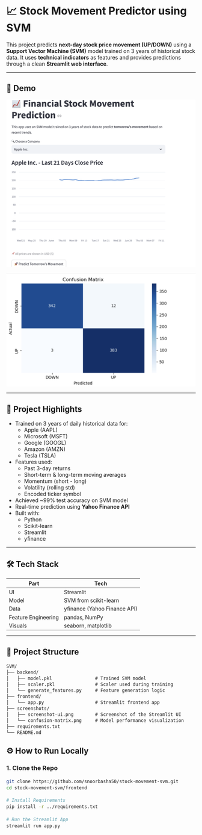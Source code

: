 # 📈 Stock Movement Predictor using SVM

This project predicts **next-day stock price movement (UP/DOWN)** using a **Support Vector Machine (SVM)** model trained on 3 years of historical stock data. It uses **technical indicators** as features and provides predictions through a clean **Streamlit web interface**.

---

## 🚀 Demo

![Streamlit UI](screenshots/screenshot-ui.png)

![Confusion Matrix](screenshots/confusion-matrix.png)

---

## 🧠 Project Highlights

- Trained on 3 years of daily historical data for:
  - Apple (AAPL)
  - Microsoft (MSFT)
  - Google (GOOGL)
  - Amazon (AMZN)
  - Tesla (TSLA)
- Features used:
  - Past 3-day returns
  - Short-term & long-term moving averages
  - Momentum (short - long)
  - Volatility (rolling std)
  - Encoded ticker symbol
- Achieved ~99% test accuracy on SVM model
- Real-time prediction using **Yahoo Finance API**
- Built with:
  - Python
  - Scikit-learn
  - Streamlit
  - yfinance

---

## 🛠️ Tech Stack

| Part       | Tech                         |
|------------|------------------------------|
| UI         | Streamlit                    |
| Model      | SVM from scikit-learn        |
| Data       | yfinance (Yahoo Finance API) |
| Feature Engineering | pandas, NumPy       |
| Visuals    | seaborn, matplotlib          |

---

## 📁 Project Structure
```
SVM/
├── backend/
│   ├── model.pkl                # Trained SVM model
│   ├── scaler.pkl               # Scaler used during training
│   └── generate_features.py     # Feature generation logic
├── frontend/
│   └── app.py                   # Streamlit frontend app
├── screenshots/
│   ├── screenshot-ui.png        # Screenshot of the Streamlit UI
│   └── confusion-matrix.png     # Model performance visualization
├── requirements.txt
└── README.md
```


## ⚙️ How to Run Locally

### 1. Clone the Repo

```bash
git clone https://github.com/snoorbasha50/stock-movement-svm.git
cd stock-movement-svm/frontend

# Install Requirements
pip install -r ../requirements.txt

# Run the Streamlit App
streamlit run app.py

